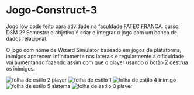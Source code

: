 # Jogo-Construct-3

Jogo low code feito para atividade na faculdade FATEC FRANCA. 
curso: DSM 2º Semestre
o objetivo é criar e integrar o jogo com um banco de dados relacional.

O jogo com nome de Wizard Simulator baseado em jogos de plataforma, inimigos aparecem infinitamente nas laterais e regularmente a dificuldade vai aumentando
 fazendo assim com que o player usando o botão Z destrua os inimigos.

![folha de estilo 2 player](https://github.com/GabrielFillip/Jogo-Construct-3/assets/142547884/24d796a2-b53d-49c4-8e44-875b7ec27e32)
![folha de estilo 1](https://github.com/GabrielFillip/Jogo-Construct-3/assets/142547884/296a6f23-2a38-4712-b70c-0779136b1f58)
![folha de estilo 4 inimigo](https://github.com/GabrielFillip/Jogo-Construct-3/assets/142547884/42955406-cd93-44db-acfd-45adad65a3ce)
![folha de estilo 5 sistema](https://github.com/GabrielFillip/Jogo-Construct-3/assets/142547884/f5331b92-b9e0-4269-b437-a60f9be3ce80)
![folha de estilo 3 player](https://github.com/GabrielFillip/Jogo-Construct-3/assets/142547884/5b558100-6a33-4dc6-9c91-1e0cd38a651a)
